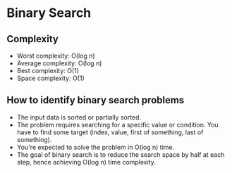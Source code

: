 # Binary Search

## Complexity
- Worst complexity: O(log n)
- Average complexity: O(log n)
- Best complexity: O(1)
- Space complexity: O(1)

## How to identify binary search problems
- The input data is sorted or partially sorted.
- The problem requires searching for a specific value or condition. You have to find some target (index, value, first of something, last of something).
- You're expected to solve the problem in O(log n) time.
- The goal of binary search is to reduce the search space by half at each step, hence achieving O(log n) time complexity.